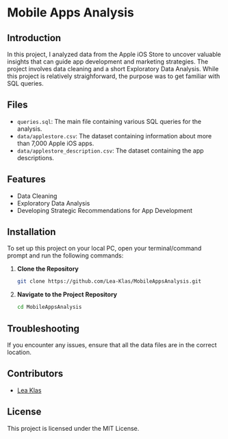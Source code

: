 
# Mobile Apps Analysis

## Introduction
In this project, I analyzed data from the Apple iOS Store to uncover valuable insights that can guide app development and marketing strategies. The project involves data cleaning and a short Exploratory Data Analysis.  While this project is relatively straighforward, the purpose was to get familiar with SQL queries.

## Files
- `queries.sql`: The main file containing various SQL queries for the analysis.
- `data/applestore.csv`: The dataset containing information about more than 7,000 Apple iOS apps.
- `data/applestore_description.csv`: The dataset containing the app descriptions.

## Features
- Data Cleaning
- Exploratory Data Analysis
- Developing Strategic Recommendations for App Development

## Installation
To set up this project on your local PC, open your terminal/command prompt and run the following commands:

1. **Clone the Repository**
   ```bash
   git clone https://github.com/Lea-Klas/MobileAppsAnalysis.git
   ```
2. **Navigate to the Project Repository**
   ```bash
   cd MobileAppsAnalysis
   ```

## Troubleshooting
If you encounter any issues, ensure that all the data files are in the correct location.

## Contributors
- [Lea Klas](mailto:lea.klas@gmx.de)

## License
This project is licensed under the MIT License.
